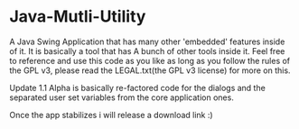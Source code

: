 Java-Mutli-Utility
==================
A Java Swing Application that has many other 'embedded' features inside of it. It is basically a tool that has 
A bunch of other tools inside it. Feel free to reference and use this code as you like as long as you follow the rules of the GPL v3, please read the LEGAL.txt(the GPL v3 license) for more on this.


Update 1.1 Alpha is basically re-factored code for the dialogs and the separated user set variables from the core application ones.


Once the app stabilizes i will release a download link :)
